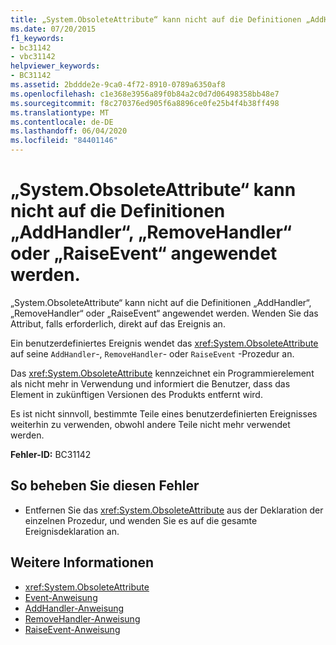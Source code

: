 ```yaml
---
title: „System.ObsoleteAttribute“ kann nicht auf die Definitionen „AddHandler“, „RemoveHandler“ oder „RaiseEvent“ angewendet werden.
ms.date: 07/20/2015
f1_keywords:
- bc31142
- vbc31142
helpviewer_keywords:
- BC31142
ms.assetid: 2bddde2e-9ca0-4f72-8910-0789a6350af8
ms.openlocfilehash: c1e368e3956a89f0b84a2c0d7d06498358bb48e7
ms.sourcegitcommit: f8c270376ed905f6a8896ce0fe25b4f4b38ff498
ms.translationtype: MT
ms.contentlocale: de-DE
ms.lasthandoff: 06/04/2020
ms.locfileid: "84401146"
---
```

# <a name="systemobsoleteattribute-cannot-be-applied-to-the-addhandler-removehandler-or-raiseevent-definitions"></a>„System.ObsoleteAttribute“ kann nicht auf die Definitionen „AddHandler“, „RemoveHandler“ oder „RaiseEvent“ angewendet werden.
„System.ObsoleteAttribute“ kann nicht auf die Definitionen „AddHandler“, „RemoveHandler“ oder „RaiseEvent“ angewendet werden. Wenden Sie das Attribut, falls erforderlich, direkt auf das Ereignis an.  
  
 Ein benutzerdefiniertes Ereignis wendet das <xref:System.ObsoleteAttribute> auf seine `AddHandler`-, `RemoveHandler`- oder `RaiseEvent` -Prozedur an.  
  
 Das <xref:System.ObsoleteAttribute> kennzeichnet ein Programmierelement als nicht mehr in Verwendung und informiert die Benutzer, dass das Element in zukünftigen Versionen des Produkts entfernt wird.  
  
 Es ist nicht sinnvoll, bestimmte Teile eines benutzerdefinierten Ereignisses weiterhin zu verwenden, obwohl andere Teile nicht mehr verwendet werden.  
  
 **Fehler-ID:** BC31142  
  
## <a name="to-correct-this-error"></a>So beheben Sie diesen Fehler  
  
- Entfernen Sie das <xref:System.ObsoleteAttribute> aus der Deklaration der einzelnen Prozedur, und wenden Sie es auf die gesamte Ereignisdeklaration an.  
  
## <a name="see-also"></a>Weitere Informationen

- <xref:System.ObsoleteAttribute>
- [Event-Anweisung](../language-reference/statements/event-statement.md)
- [AddHandler-Anweisung](../language-reference/statements/addhandler-statement.md)
- [RemoveHandler-Anweisung](../language-reference/statements/removehandler-statement.md)
- [RaiseEvent-Anweisung](../language-reference/statements/raiseevent-statement.md)
